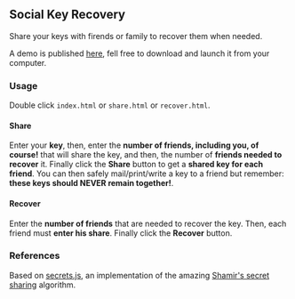 ## Social Key Recovery

Share your keys with firends or family to recover them when needed.

A demo is published [here](https://al2blockchain.github.io/social-key-recovery), fell free to download and launch it from your computer.

### Usage

Double click `index.html` or `share.html` or `recover.html`.

#### Share

Enter your **key**, then, enter the **number of friends, including you, of course!** that will share the key, and then, the number of **friends needed to recover** it. Finally click the **Share** button to get a **shared key for each friend**. You can then safely mail/print/write a key to a friend but remember: **these keys should NEVER remain together!**.

#### Recover

Enter the **number of friends** that are needed to recover the key. Then, each friend must **enter his share**. Finally click the **Recover** button.

### References

Based on [secrets.js](https://github.com/grempe/secrets.js), an implementation of the amazing [Shamir's secret sharing](https://en.wikipedia.org/wiki/Shamir's_Secret_Sharing) algorithm.
